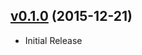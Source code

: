 ## [v0.1.0](https://github.com/bsara/stickytableheaders.js/tree/v0.1.0) (2015-12-21)

* Initial Release

